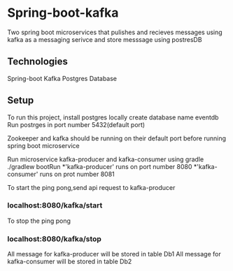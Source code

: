 # Spring-boot-kafka
Two spring boot microservices that pulishes and recieves messages using kafka as a messaging serivce and store messsage using postresDB

## Technologies
Spring-boot
Kafka
Postgres Database

## Setup
To run this project, install postgres locally 
create database name eventdb
Run postrges in port number 5432(default port)

Zookeeper and kafka should be running on their default port before running spring boot microservice

Run microservice kafka-producer and kafka-consumer using gradle
./gradlew bootRun
  *'kafka-producer' runs on port number 8080
  *'kafka-consumer' runs on prot number 8081

To start the ping pong,send api request to kafka-producer
  ### localhost:8080/kafka/start

To stop the ping pong
  ### localhost:8080/kafka/stop

All message for kafka-producer will be stored in table Db1
All message for kafka-consumer will be stored in table Db2
